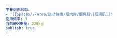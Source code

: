 ```yaml
---
主要训练肌肉:
- '[[Spaces/2-Area/运动健康/肌肉库/腘绳肌\|腘绳肌]]'
使用频率: 3
当前6RM重量: 220kg
publish: true
---
```

